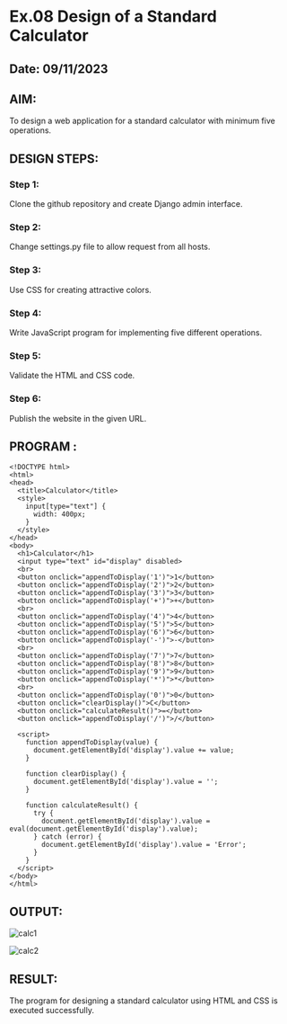 # Ex.08 Design of a Standard Calculator
## Date: 09/11/2023

## AIM:
To design a web application for a standard calculator with minimum five operations.

## DESIGN STEPS:

### Step 1:
Clone the github repository and create Django admin interface.

### Step 2:
Change settings.py file to allow request from all hosts.

### Step 3:
Use CSS for creating attractive colors.

### Step 4:
Write JavaScript program for implementing five different operations.

### Step 5:
Validate the HTML and CSS code.

### Step 6:
Publish the website in the given URL.

## PROGRAM :
```
<!DOCTYPE html>
<html>
<head>
  <title>Calculator</title>
  <style>
    input[type="text"] {
      width: 400px;
    }
  </style>
</head>
<body>
  <h1>Calculator</h1>
  <input type="text" id="display" disabled>
  <br>
  <button onclick="appendToDisplay('1')">1</button>
  <button onclick="appendToDisplay('2')">2</button>
  <button onclick="appendToDisplay('3')">3</button>
  <button onclick="appendToDisplay('+')">+</button>
  <br>
  <button onclick="appendToDisplay('4')">4</button>
  <button onclick="appendToDisplay('5')">5</button>
  <button onclick="appendToDisplay('6')">6</button>
  <button onclick="appendToDisplay('-')">-</button>
  <br>
  <button onclick="appendToDisplay('7')">7</button>
  <button onclick="appendToDisplay('8')">8</button>
  <button onclick="appendToDisplay('9')">9</button>
  <button onclick="appendToDisplay('*')">*</button>
  <br>
  <button onclick="appendToDisplay('0')">0</button>
  <button onclick="clearDisplay()">C</button>
  <button onclick="calculateResult()">=</button>
  <button onclick="appendToDisplay('/')">/</button>

  <script>
    function appendToDisplay(value) {
      document.getElementById('display').value += value;
    }

    function clearDisplay() {
      document.getElementById('display').value = '';
    }

    function calculateResult() {
      try {
        document.getElementById('display').value = eval(document.getElementById('display').value);
      } catch (error) {
        document.getElementById('display').value = 'Error';
      }
    }
  </script>
</body>
</html>
```
## OUTPUT:

![calc1](https://github.com/KarthickAppireddy/Calc/assets/107381090/5533e8ef-4f22-43c2-af40-d8dfc6b8cb65)


![calc2](https://github.com/KarthickAppireddy/Calc/assets/107381090/de302a3f-e006-4ce0-9ee2-aceefdbb273d)



## RESULT:
The program for designing a standard calculator using HTML and CSS is executed successfully.
